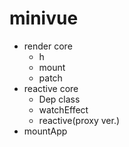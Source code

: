 # minivue
- render core
  - h
  - mount
  - patch
- reactive core
  - Dep class
  - watchEffect
  - reactive(proxy ver.)
- mountApp
